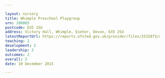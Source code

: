 ```yaml
---

layout: nursery
title: Whimple Preschool Playgroup
urn: 106065
postcode: EX5 2SU
address: Victory Hall, Whimple, Exeter, Devon, EX5 2SU
latestReportUrl: https://reports.ofsted.gov.uk/provider/files/2532873/urn/106065.pdf
teaching: 2
development: 2
leadership: 2
outcomes: 2
overall: 2
date: 10 December 2015

---
```

